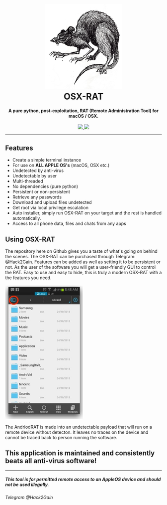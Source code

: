 <h1 align="center">
  <br>
  <img src="modules/evil_rat_by_black_fire_dragoness-d6531uu.jpg" alt="Hack2Gain" width="250">
  <br>
  OSX-RAT
  <br>
</h1>

<h4 align="center">A pure python, post-exploitation, RAT (Remote Administration Tool) for macOS / OSX.</h4>

<p align="center">
  <a href="LICENSE.txt">
      <img src="https://img.shields.io/badge/license-GPLv3-blue.svg">
  </a>
  <img src="https://img.shields.io/badge/contributions-none-orange.svg">
</p>

---

## Features

- Create a simple terminal instance
- For use on **ALL APPLE OS's** (macOS, OSX etc.)
- Undetected by anti-virus
- Undetectable by user
- Multi-threaded
- No dependencies (pure python)
- Persistent or non-persistent
- Retrieve any passwords
- Download and upload files undetected
- Get root via local privilege escalation
- Auto installer, simply run OSX-RAT on your target and the rest is handled automatically.
- Access to all phone data, files and chats from any apps


## Using OSX-RAT

The repository here on Github gives you a taste of what's going on behind the scenes. The OSX-RAT can be purchased through Telegram: @Hack2Gain. Features can be added as well as setting it to be persistent or not. As the user of the software you will get a user-friendly GUI to control the RAT. Easy to use and easy to hide, this is truly a modern OSX-RAT with a the features you need.
<br>
<br>
<img src="modules/GUI OSX-RAT.jpg" alt="Hack2Gain" width="250">

The AndriodRAT is made into an undetectable payload that will run on a remote device without detecton. It leaves no traces on the device and cannot be traced back to person running the software.

## This application is maintained and consistently beats all anti-virus software!

---------------------------------------------------------------
##### This tool is for permitted remote access to an AppleOS device and should not be used illegally.
###### Telegram @Hack2Gain
